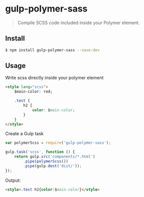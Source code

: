 # gulp-polymer-sass

> Compile SCSS code included inside your Polymer element.

## Install

```bash
$ npm install gulp-polymer-sass --save-dev
```

## Usage
Write scss directly inside your polymer element
```html
<style lang="scss">
	$main-color: red;

	.test {
		h2 {
			color: $main-color;
		}
	}
</style>
```

Create a Gulp task

```js
var polymerScss = require('gulp-polymer-sass');

gulp.task('scss', function () {
    return gulp.src('components/*.html')
        .pipe(polymerScss())
        .pipe(gulp.dest('dist/'));
});
```

Output:
```html
<style>.test h2{color:$main-color}</style>
```